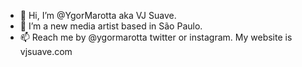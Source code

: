 - 👋 Hi, I’m @YgorMarotta aka VJ Suave.
- 👀 I’m a new media artist based in São Paulo.
- 📫 Reach me by @ygormarotta twitter or instagram. My website is vjsuave.com

<!---
YgorMarotta/YgorMarotta is a ✨ special ✨ repository because its `README.md` (this file) appears on your GitHub profile.
You can click the Preview link to take a look at your changes.
--->
